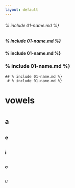 ```yaml
---
layout: default
---
```


###### % include 01-name.md %}
 ##### % include 01-name.md %}
  #### % include 01-name.md %}
   ### % include 01-name.md %}
    ## % include 01-name.md %}
     # % include 01-name.md %}
      
# vowels <h1> 
  ## a <h2> 
  ### e <h2> 
  #### i <h2>
  ##### o <h2> 
  ###### u <h2> 

